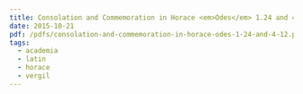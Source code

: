 ```yaml
---
title: Consolation and Commemoration in Horace <em>Odes</em> 1.24 and 4.12
date: 2015-10-21
pdf: /pdfs/consolation-and-commemoration-in-horace-odes-1-24-and-4-12.pdf
tags:
  - academia
  - latin
  - horace
  - vergil
---
```

